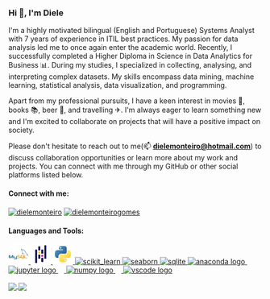 ### Hi 👋, I'm Diele
I'm a highly motivated bilingual (English and Portuguese) Systems Analyst with 7 years of experience in ITIL best practices. My passion for data analysis led me to once again enter the academic world. Recently, I successfully completed a Higher Diploma in Science in Data Analytics for Business 📊. During my studies, I specialized in collecting, analysing, and interpreting complex datasets. My skills encompass data mining, machine learning, statistical analysis, data visualization, and programming.

Apart from my professional pursuits, I have a keen interest in movies 🎥, books 📚, beer 🍺, and travelling ✈. I'm always eager to learn something new and I'm excited to collaborate on projects that will have a positive impact on society.

Please don't hesitate to reach out to me(📫 **dielemonteiro@hotmail.com**) to discuss collaboration opportunities or learn more about my work and projects. You can connect with me through my GitHub or other social platforms listed below.

<h4 align="left">Connect with me:</h4>
<p align="left">
<a href="https://linkedin.com/in/dielemonteiro" target="blank"><img align="center" src="https://raw.githubusercontent.com/rahuldkjain/github-profile-readme-generator/master/src/images/icons/Social/linked-in-alt.svg" alt="dielemonteiro" height="30" width="40" /></a>
<a href="https://kaggle.com/dielemonteirogomes" target="blank"><img align="center" src="https://raw.githubusercontent.com/rahuldkjain/github-profile-readme-generator/master/src/images/icons/Social/kaggle.svg" alt="dielemonteirogomes" height="30" width="40" /></a>
</p>

<h4 align="left">Languages and Tools:</h4>
<p align="left"> <a href="https://www.mysql.com/" target="_blank" rel="noreferrer"> <img src="https://raw.githubusercontent.com/devicons/devicon/master/icons/mysql/mysql-original-wordmark.svg" alt="mysql" width="40" height="40"/> </a> <a href="https://pandas.pydata.org/" target="_blank" rel="noreferrer"> <img src="https://raw.githubusercontent.com/devicons/devicon/2ae2a900d2f041da66e950e4d48052658d850630/icons/pandas/pandas-original.svg" alt="pandas" width="40" height="40"/> </a> <a href="https://www.python.org" target="_blank" rel="noreferrer"> <img src="https://raw.githubusercontent.com/devicons/devicon/master/icons/python/python-original.svg" alt="python" width="40" height="40"/> </a> <a href="https://scikit-learn.org/" target="_blank" rel="noreferrer"> <img src="https://upload.wikimedia.org/wikipedia/commons/0/05/Scikit_learn_logo_small.svg" alt="scikit_learn" width="40" height="40"/> </a> <a href="https://seaborn.pydata.org/" target="_blank" rel="noreferrer"> <img src="https://seaborn.pydata.org/_images/logo-mark-lightbg.svg" alt="seaborn" width="40" height="40"/> </a> <a href="https://www.sqlite.org/" target="_blank" rel="noreferrer"> <img src="https://www.vectorlogo.zone/logos/sqlite/sqlite-icon.svg" alt="sqlite" width="40" height="40"/> 
  <img src="https://cdn.jsdelivr.net/gh/devicons/devicon/icons/anaconda/anaconda-original.svg" height="40" alt="anaconda logo"  />
  <img width="12" />
  <img src="https://cdn.jsdelivr.net/gh/devicons/devicon/icons/jupyter/jupyter-original.svg" height="40" alt="jupyter logo"  />
  <img width="12" />
  <img src="https://cdn.jsdelivr.net/gh/devicons/devicon/icons/numpy/numpy-original.svg" height="40" alt="numpy logo"  />
  <img width="12" />
  <img src="https://cdn.jsdelivr.net/gh/devicons/devicon/icons/vscode/vscode-original.svg" height="40" alt="vscode logo"  />
</a> </p>
<a href="https://github.com/dielemonteiro/github-readme-stats">
  <img align="center" src="https://github-readme-stats.vercel.app/api/?username=dielemonteiro&repo=github-readme-stats" />
</a>
<a href="https://github.com/anuraghazra/convoychat">
  <img align="center" src="https://github-readme-stats.vercel.app/api/pin/?username=dielemonteiro&repo=convoychat" />
</a>
